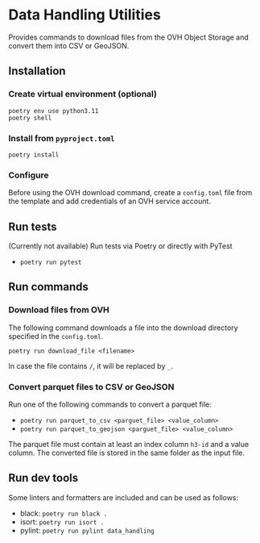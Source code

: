 # Data Handling Utilities
Provides commands to download files from the OVH Object Storage
and convert them into CSV or GeoJSON.

## Installation
### Create virtual environment (optional)
```
poetry env use python3.11
poetry shell
```

### Install from `pyproject.toml`
`poetry install`

### Configure
Before using the OVH download command, create a `config.toml` file
from the template and add credentials of an OVH service account.

## Run tests
(Currently not available)
Run tests via Poetry or directly with PyTest
 - `poetry run pytest`

## Run commands

### Download files from OVH
The following command downloads a file into the download directory specified in the `config.toml`.

`poetry run download_file <filename>`

In case the file contains `/`, it will be replaced by `_`.

### Convert parquet files to CSV or GeoJSON
Run one of the following commands to convert a parquet file:

 - `poetry run parquet_to_csv <parguet_file> <value_column>` 
 - `poetry run parquet_to_geojson <parguet_file> <value_column>`
 
The parquet file must contain at least an index column `h3-id` and a value column.
The converted file is stored in the same folder as the input file.

## Run dev tools
Some linters and formatters are included and can be used as follows:
 - black: `poetry run black .`
 - isort: `poetry run isort .`
 - pylint: `poetry run pylint data_handling`
